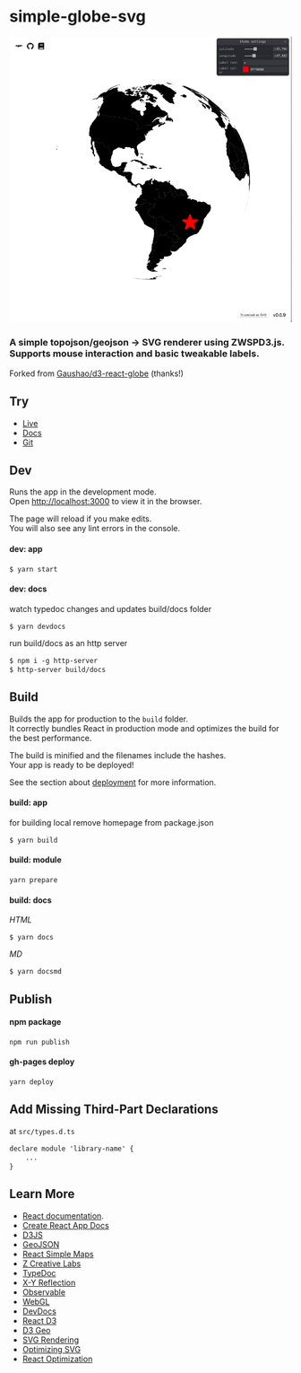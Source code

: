# simple-globe-svg

![A screenshot of the application](public/splash.png)

### A simple topojson/geojson → SVG renderer using ZWSPD3.js. Supports mouse interaction and basic tweakable labels.
Forked from [Gaushao/d3-react-globe](https://github.com/Gaushao/d3-react-globe) (thanks!)

## Try

- [Live](https://edelmanjm.github.io/simple-globe-svg)
- [Docs](https://edelmanjm.github.io/simple-globe-svg/docs)
- [Git](https://github.com/edelmanjm/simple-globe-svg?tab=readme-ov-file)

## Dev

Runs the app in the development mode.\
Open [http://localhost:3000](http://localhost:3000) to view it in the browser.

The page will reload if you make edits.\
You will also see any lint errors in the console.

#### dev: app

```
$ yarn start
```

#### dev: docs

watch typedoc changes and updates build/docs folder

```
$ yarn devdocs
```

run build/docs as an http server

```
$ npm i -g http-server
$ http-server build/docs
```

## Build

Builds the app for production to the `build` folder.\
It correctly bundles React in production mode and optimizes the build for the best performance.

The build is minified and the filenames include the hashes.\
Your app is ready to be deployed!

See the section about [deployment](https://facebook.github.io/create-react-app/docs/deployment) for more information.

#### build: app

for building local remove homepage from package.json

```
$ yarn build
```

#### build: module

```
yarn prepare
```

#### build: docs

_HTML_

```
$ yarn docs
```

_MD_

```
$ yarn docsmd
```

## Publish

#### npm package

```
npm run publish
```

#### gh-pages deploy

```
yarn deploy
```

## Add Missing Third-Part Declarations

at `src/types.d.ts`

```
declare module 'library-name' {
    ...
}

```

## Learn More

- [React documentation](https://reactjs.org/).
- [Create React App Docs](https://facebook.github.io/create-react-app/docs/getting-started)
- [D3JS](https://d3js.org/)
- [GeoJSON](https://geojson.org/)
- [React Simple Maps](https://www.react-simple-maps.io/)
- [Z Creative Labs](https://zcreativelabs.com/blog/)
- [TypeDoc](https://typedoc.org/)
- [X-Y Reflection](https://www.mashupmath.com/blog/reflection-over-x-y-axis)
- [Observable](https://observablehq.com/)
- [WebGL](https://developer.mozilla.org/en-US/docs/Web/API/WebGL_API)
- [DevDocs](https://devdocs.io/)
- [React D3](https://github.com/react-d3-library/react-d3-library)
- [D3 Geo](https://github.com/d3/d3-geo)
- [SVG Rendering](https://codepen.io/tigt/post/improving-svg-rendering-performance)
- [Optimizing SVG](https://css-tricks.com/tools-for-optimizing-svg/)
- [React Optimization](https://www.codementor.io/blog/react-optimization-5wiwjnf9hj)
